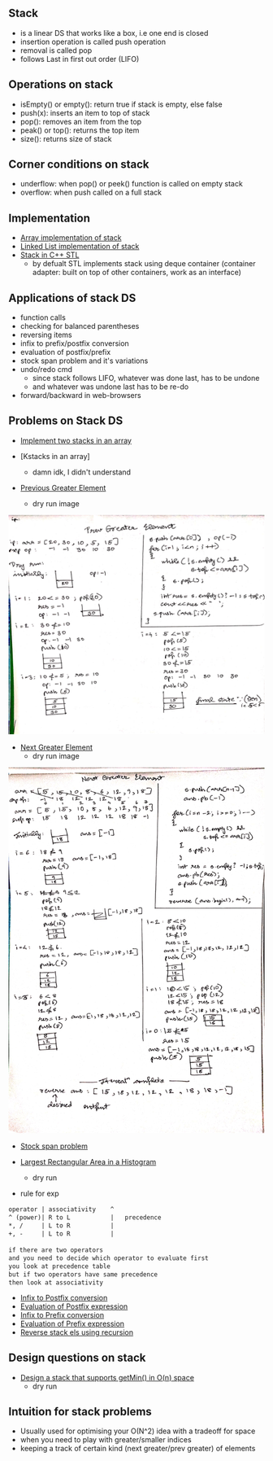 ## Stack
- is a linear DS that works like a box, i.e one end is closed 
- insertion operation is called push operation
- removal is called pop
- follows Last in first out order (LIFO)

## Operations on stack
- isEmpty() or empty(): return true if stack is empty, else false
- push(x): inserts an item to top of stack
- pop(): removes an item from the top
- peak() or top(): returns the top item
- size(): returns size of stack

## Corner conditions on stack

- underflow: when pop() or peek() function is called on empty stack
- overflow: when push called on a full stack

## Implementation

- [Array implementation of stack](array_stack.cpp)
- [Linked List implementation of stack](ll_stack.cpp)
- [Stack in C++ STL](builtin_stack.cpp)
    - by defualt STL implements stack using deque container (container adapter: built on top of other containers, work as an interface)

## Applications of stack DS

- function calls
- checking for balanced parentheses
- reversing items
- infix to prefix/postfix conversion
- evaluation of postfix/prefix
- stock span problem and it's variations
- undo/redo cmd
    - since stack follows LIFO, whatever was done last, has to be undone 
    - and whatever was undone last has to be re-do
- forward/backward in web-browsers

## Problems on Stack DS

- [Implement two stacks in an array](two_stacks.cpp)
- [Kstacks in an array]
    - damn idk, I didn't understand

- [Previous Greater Element](prev_greater_el.cpp)
    - dry run image

<p align="center">
<img src="imgs/prev_greater_el.jpg" width="780px" alt="sort" title="sort"/>
</p>


- [Next Greater Element](next_greater_el.cpp)
    - dry run image 

<p align="center">
<img src="imgs/next_greater_el.jpg" width="780px" alt="sort" title="sort"/>
</p>


- [Stock span problem](stock_span.cpp)

- [Largest Rectangular Area in a Histogram](histogram.cpp)
    - dry run

- rule for exp
```
operator | associativity    ^   
^ (power)| R to L           |   precedence
*, /     | L to R           |
+, -     | L to R           |

if there are two operators 
and you need to decide which operator to evaluate first
you look at precedence table
but if two operators have same precedence
then look at associativity
```
- [Infix to Postfix conversion](infix_to_postfix.cpp)
- [Evaluation of Postfix expression](postfix.cpp)
- [Infix to Prefix conversion](infix_to_prefix.cpp)
- [Evaluation of Prefix expression](prefix.cpp)
- [Reverse stack els using recursion](recursive_reverse.cpp)

## Design questions on stack

- [Design a stack that supports getMin() in O(n) space](getMin_1.cpp)
    - dry run

## Intuition for stack problems
- Usually used for optimising your O(N^2) idea with a tradeoff for space
- when you need to play with greater/smaller indices
- keeping a track of certain kind (next greater/prev greater) of elements